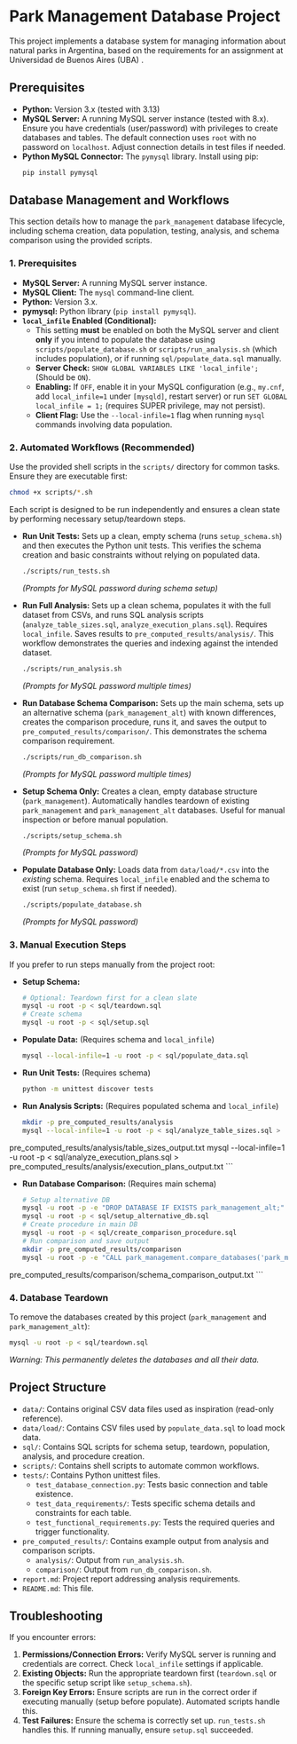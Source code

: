 # Park Management Database Project

This project implements a database system for managing information about natural parks in Argentina, based on the requirements for an assignment at Universidad de Buenos Aires (UBA) .

## Prerequisites

*   **Python:** Version 3.x (tested with 3.13)
*   **MySQL Server:** A running MySQL server instance (tested with 8.x). Ensure you have credentials (user/password) with privileges to create databases and tables. The default connection uses `root` with no password on `localhost`. Adjust connection details in test files if needed.
*   **Python MySQL Connector:** The `pymysql` library. Install using pip:
    ```bash
    pip install pymysql
    ```

## Database Management and Workflows

This section details how to manage the `park_management` database lifecycle, including schema creation, data
population, testing, analysis, and schema comparison using the provided scripts.

### 1. Prerequisites

*   **MySQL Server:** A running MySQL server instance.
*   **MySQL Client:** The `mysql` command-line client.
*   **Python:** Version 3.x.
*   **pymysql:** Python library (`pip install pymysql`).
*   **`local_infile` Enabled (Conditional):**
    *   This setting **must** be enabled on both the MySQL server and client **only** if you intend to populate the
database using `scripts/populate_database.sh` or `scripts/run_analysis.sh` (which includes population), or if running
`sql/populate_data.sql` manually.
    *   **Server Check:** `SHOW GLOBAL VARIABLES LIKE 'local_infile';` (Should be `ON`).
    *   **Enabling:** If `OFF`, enable it in your MySQL configuration (e.g., `my.cnf`, add `local_infile=1` under
`[mysqld]`, restart server) or run `SET GLOBAL local_infile = 1;` (requires SUPER privilege, may not persist).
    *   **Client Flag:** Use the `--local-infile=1` flag when running `mysql` commands involving data population.

### 2. Automated Workflows (Recommended)

Use the provided shell scripts in the `scripts/` directory for common tasks. Ensure they are executable first:
```bash
chmod +x scripts/*.sh
```

Each script is designed to be run independently and ensures a clean state by performing necessary setup/teardown
steps.

*   **Run Unit Tests:** Sets up a clean, empty schema (runs `setup_schema.sh`) and then executes the Python unit
tests. This verifies the schema creation and basic constraints without relying on populated data.
    ```bash
    ./scripts/run_tests.sh
    ```
    *(Prompts for MySQL password during schema setup)*

*   **Run Full Analysis:** Sets up a clean schema, populates it with the full dataset from CSVs, and runs SQL analysis
scripts (`analyze_table_sizes.sql`, `analyze_execution_plans.sql`). Requires `local_infile`. Saves results to
`pre_computed_results/analysis/`. This workflow demonstrates the queries and indexing against the intended dataset.
    ```bash
    ./scripts/run_analysis.sh
    ```
    *(Prompts for MySQL password multiple times)*

*   **Run Database Schema Comparison:** Sets up the main schema, sets up an alternative schema (`park_management_alt`)
with known differences, creates the comparison procedure, runs it, and saves the output to
`pre_computed_results/comparison/`. This demonstrates the schema comparison requirement.
    ```bash
    ./scripts/run_db_comparison.sh
    ```
    *(Prompts for MySQL password multiple times)*

*   **Setup Schema Only:** Creates a clean, empty database structure (`park_management`). Automatically handles
teardown of existing `park_management` and `park_management_alt` databases. Useful for manual inspection or before
manual population.
    ```bash
    ./scripts/setup_schema.sh
    ```
    *(Prompts for MySQL password)*

*   **Populate Database Only:** Loads data from `data/load/*.csv` into the *existing* schema. Requires `local_infile`
enabled and the schema to exist (run `setup_schema.sh` first if needed).
    ```bash
    ./scripts/populate_database.sh
    ```
    *(Prompts for MySQL password)*

### 3. Manual Execution Steps

If you prefer to run steps manually from the project root:

*   **Setup Schema:**
    ```bash
    # Optional: Teardown first for a clean slate
    mysql -u root -p < sql/teardown.sql
    # Create schema
    mysql -u root -p < sql/setup.sql
    ```
*   **Populate Data:** (Requires schema and `local_infile`)
    ```bash
    mysql --local-infile=1 -u root -p < sql/populate_data.sql
    ```
*   **Run Unit Tests:** (Requires schema)
    ```bash
    python -m unittest discover tests
    ```
*   **Run Analysis Scripts:** (Requires populated schema and `local_infile`)
    ```bash
    mkdir -p pre_computed_results/analysis
    mysql --local-infile=1 -u root -p < sql/analyze_table_sizes.sql >
pre_computed_results/analysis/table_sizes_output.txt
    mysql --local-infile=1 -u root -p < sql/analyze_execution_plans.sql >
pre_computed_results/analysis/execution_plans_output.txt
    ```
*   **Run Database Comparison:** (Requires main schema)
    ```bash
    # Setup alternative DB
    mysql -u root -p -e "DROP DATABASE IF EXISTS park_management_alt;"
    mysql -u root -p < sql/setup_alternative_db.sql
    # Create procedure in main DB
    mysql -u root -p < sql/create_comparison_procedure.sql
    # Run comparison and save output
    mkdir -p pre_computed_results/comparison
    mysql -u root -p -e "CALL park_management.compare_databases('park_management', 'park_management_alt');" >
pre_computed_results/comparison/schema_comparison_output.txt
    ```

### 4. Database Teardown

To remove the databases created by this project (`park_management` and `park_management_alt`):

```bash
mysql -u root -p < sql/teardown.sql
```
*Warning: This permanently deletes the databases and all their data.*

## Project Structure

*   `data/`: Contains original CSV data files used as inspiration (read-only reference).
*   `data/load/`: Contains CSV files used by `populate_data.sql` to load mock data.
*   `sql/`: Contains SQL scripts for schema setup, teardown, population, analysis, and procedure creation.
*   `scripts/`: Contains shell scripts to automate common workflows.
*   `tests/`: Contains Python unittest files.
    *   `test_database_connection.py`: Tests basic connection and table existence.
    *   `test_data_requirements/`: Tests specific schema details and constraints for each table.
    *   `test_functional_requirements.py`: Tests the required queries and trigger functionality.
*   `pre_computed_results/`: Contains example output from analysis and comparison scripts.
    *   `analysis/`: Output from `run_analysis.sh`.
    *   `comparison/`: Output from `run_db_comparison.sh`.
*   `report.md`: Project report addressing analysis requirements.
*   `README.md`: This file.

## Troubleshooting

If you encounter errors:

1.  **Permissions/Connection Errors:** Verify MySQL server is running and credentials are correct. Check
`local_infile` settings if applicable.
2.  **Existing Objects:** Run the appropriate teardown first (`teardown.sql` or the specific setup script like
`setup_schema.sh`).
3.  **Foreign Key Errors:** Ensure scripts are run in the correct order if executing manually (setup before populate).
Automated scripts handle this.
4.  **Test Failures:** Ensure the schema is correctly set up. `run_tests.sh` handles this. If running manually, ensure
`setup.sql` succeeded.